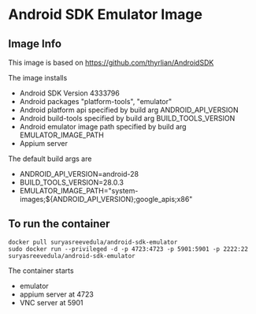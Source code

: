 # Android SDK Emulator Image

## Image Info

This image is based on https://github.com/thyrlian/AndroidSDK

The image installs 
* Android SDK Version 4333796
* Android packages "platform-tools", "emulator"
* Android platform api specified by build arg ANDROID_API_VERSION
* Android build-tools specified by build arg BUILD_TOOLS_VERSION
* Android emulator image path specified by build arg EMULATOR_IMAGE_PATH
* Appium server

The default build args are
* ANDROID_API_VERSION=android-28
* BUILD_TOOLS_VERSION=28.0.3
* EMULATOR_IMAGE_PATH="system-images;${ANDROID_API_VERSION};google_apis;x86"

## To run the container
```
docker pull suryasreevedula/android-sdk-emulator
sudo docker run --privileged -d -p 4723:4723 -p 5901:5901 -p 2222:22 suryasreevedula/android-sdk-emulator
```

The container starts
* emulator
* appium server at 4723
* VNC server at 5901
